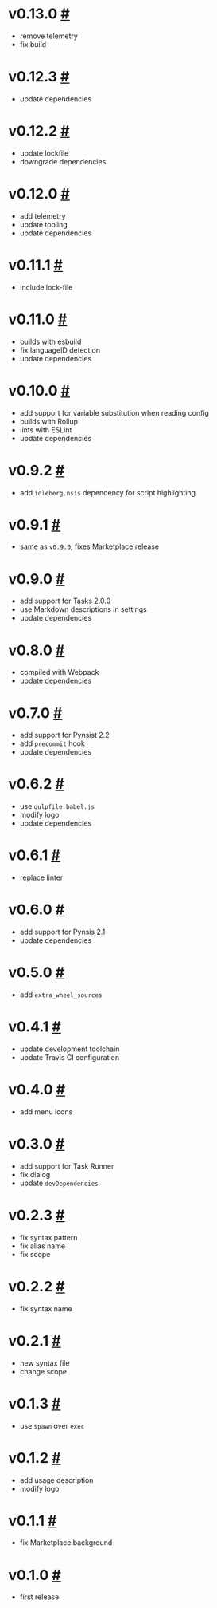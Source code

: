 # v0.13.0 [#](https://github.com/idleberg/vscode-pynsist/releases/tag/v0.13.0)

- remove telemetry
- fix build

# v0.12.3 [#](https://github.com/idleberg/vscode-pynsist/releases/tag/v0.12.3)

- update dependencies

# v0.12.2 [#](https://github.com/idleberg/vscode-pynsist/releases/tag/v0.12.2)

- update lockfile
- downgrade dependencies

# v0.12.0 [#](https://github.com/idleberg/vscode-pynsist/releases/tag/v0.12.0)

- add telemetry
- update tooling
- update dependencies

# v0.11.1 [#](https://github.com/idleberg/vscode-pynsist/releases/tag/v0.11.1)

 - include lock-file

# v0.11.0 [#](https://github.com/idleberg/vscode-pynsist/releases/tag/v0.11.0)

- builds with esbuild
- fix languageID detection
- update dependencies

# v0.10.0 [#](https://github.com/idleberg/vscode-pynsist/releases/tag/v0.10.0)

- add support for variable substitution when reading config
- builds with Rollup
- lints with ESLint
- update dependencies

# v0.9.2 [#](https://github.com/idleberg/vscode-pynsist/releases/tag/v0.9.2)

- add `idleberg.nsis` dependency for script highlighting

# v0.9.1 [#](https://github.com/idleberg/vscode-pynsist/releases/tag/v0.9.1)

- same as `v0.9.0`, fixes Marketplace release

# v0.9.0 [#](https://github.com/idleberg/vscode-pynsist/releases/tag/v0.9.0)

- add support for Tasks 2.0.0
- use Markdown descriptions in settings
- update dependencies

# v0.8.0 [#](https://github.com/idleberg/vscode-pynsist/releases/tag/v0.8.0)

- compiled with Webpack
- update dependencies

# v0.7.0 [#](https://github.com/idleberg/vscode-pynsist/releases/tag/v0.7.0)

- add support for Pynsist 2.2
- add `precommit` hook
- update dependencies

# v0.6.2 [#](https://github.com/idleberg/vscode-pynsist/releases/tag/v0.6.2)

- use `gulpfile.babel.js`
- modify logo
- update dependencies

# v0.6.1 [#](https://github.com/idleberg/vscode-pynsist/releases/tag/v0.6.1)

- replace linter

# v0.6.0 [#](https://github.com/idleberg/vscode-pynsist/releases/tag/v0.6.0)

- add support for Pynsis 2.1
- update dependencies

# v0.5.0 [#](https://github.com/idleberg/vscode-pynsist/releases/tag/v0.5.0)

- add `extra_wheel_sources`

# v0.4.1 [#](https://github.com/idleberg/vscode-pynsist/releases/tag/v0.4.1)

- update development toolchain
- update Travis CI configuration

# v0.4.0 [#](https://github.com/idleberg/vscode-pynsist/releases/tag/v0.4.0)

- add menu icons

# v0.3.0 [#](https://github.com/idleberg/vscode-pynsist/releases/tag/v0.3.0)

- add support for Task Runner
- fix dialog
- update `devDependencies`

# v0.2.3 [#](https://github.com/idleberg/vscode-pynsist/releases/tag/v0.2.3)

- fix syntax pattern
- fix alias name
- fix scope

# v0.2.2 [#](https://github.com/idleberg/vscode-pynsist/releases/tag/v0.2.2)

- fix syntax name

# v0.2.1 [#](https://github.com/idleberg/vscode-pynsist/releases/tag/v0.2.1)

- new syntax file
- change scope

# v0.1.3 [#](https://github.com/idleberg/vscode-pynsist/releases/tag/v0.1.3)

- use `spawn` over `exec`

# v0.1.2 [#](https://github.com/idleberg/vscode-pynsist/releases/tag/v0.1.2)

- add usage description
- modify logo

# v0.1.1 [#](https://github.com/idleberg/vscode-pynsist/releases/tag/v0.1.1)

- fix Marketplace background

# v0.1.0 [#](https://github.com/idleberg/vscode-pynsist/releases/tag/v0.1.0)

- first release

